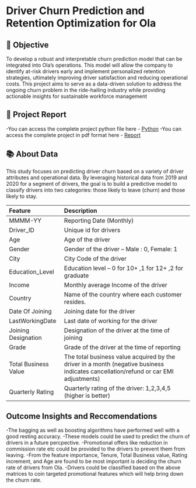 
# Driver Churn Prediction and Retention Optimization for Ola

## 🎯 Objective
To develop a robust and interpretable churn prediction model that can be integrated into Ola’s operations. This model will allow the company to identify at-risk drivers early and implement personalized retention strategies, ultimately improving driver satisfaction and reducing operational costs. This project aims to serve as a data-driven solution to address the ongoing churn problem in the ride-hailing industry while providing actionable insights for sustainable workforce management

## 📝 Project Report
-You can access the complete project python file here - [Python](https://github.com/nikhilsree5/OlaCaseStudy/blob/main/Ola_Case_study.ipynb)
-You can access the complete project in pdf format here - [Report](https://github.com/nikhilsree5/OlaCaseStudy/blob/main/Ola_Case_study.pdf)

## 📚 About Data
This study focuses on predicting driver churn based on a variety of driver attributes and operational data. By leveraging historical data from 2019 and 2020 for a segment of drivers, the goal is to build a predictive model to classify drivers into two categories: those likely to leave (churn) and those likely to stay. 

| Feature | Description |
|:--------|:------------|
| MMMM-YY | Reporting Date (Monthly)|
| Driver_ID | Unique id for drivers|
| Age | Age of the driver |
| Gender | Gender of the driver – Male : 0, Female: 1|
| City | City Code of the driver |
| Education_Level |  Education level – 0 for 10+ ,1 for 12+ ,2 for graduate |
| Income |  Monthly average Income of the driver | 
| Country | Name of the country where each customer resides. | 
|Date Of Joining | Joining date for the driver |
|LastWorkingDate | Last date of working for the driver |
|Joining Designation | Designation of the driver at the time of joining |
|Grade | Grade of the driver at the time of reporting |
|Total Business Value | The total business value acquired by the driver in a month (negative business indicates cancellation/refund or car EMI adjustments) |
|Quarterly Rating | Quarterly rating of the driver: 1,2,3,4,5 (higher is better) |

## Outcome Insights and Reccomendations

-The bagging as well as boosting algorithms have performed well with a good resting accuracy.
-These models could be used to predict the churn of drivers in a future percpective.
-Promotional offers like reduction in commission rate etc could be provided to the drivers to prevent them from leaving.
-From the feature importance, Tenure, Total Business value, Rating increment, and Age are found to be most important is deciding the churn rate of drivers from Ola.
-Drivers could be classified based on the above matrices to coin targeted promotional features which will help bring down the churn rate.


